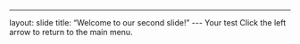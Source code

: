 ---
layout: slide
title: “Welcome to our second slide!” ---
Your test
Click the left arrow to return to the main menu.
